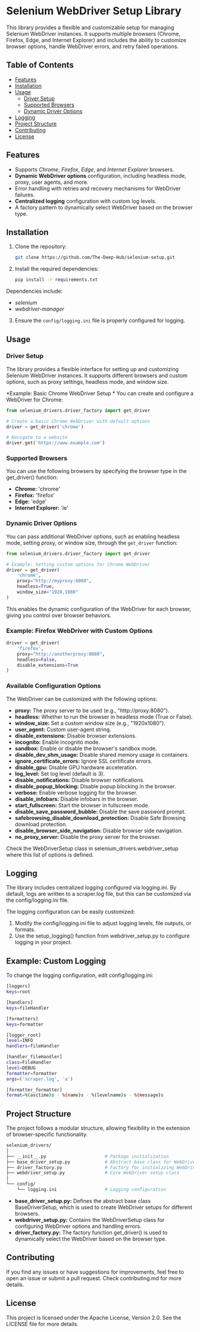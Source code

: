 # Selenium WebDriver Setup Library
This library provides a flexible and customizable setup for managing Selenium WebDriver instances. It supports multiple browsers (Chrome, Firefox, Edge, and Internet Explorer) and includes the ability to customize browser options, handle WebDriver errors, and retry failed operations.

## Table of Contents

- [Features](#features)
- [Installation](#installation)
- [Usage](#usage)
  - [Driver Setup](#driver-setup)
  - [Supported Browsers](#supported-browsers)
  - [Dynamic Driver Options](#dynamic-driver-options)
- [Logging](#logging)
- [Project Structure](#project-structure)
- [Contributing](#contributing)
- [License](#license)


## Features

- Supports *Chrome*, *Firefox*, *Edge*, and *Internet Explorer* browsers.
- **Dynamic WebDriver options** configuration, including headless mode, proxy, user agents, and more.
- Error handling with retries and recovery mechanisms for WebDriver failures.
- **Centralized logging** configuration with custom log levels.
- A factory pattern to dynamically select WebDriver based on the browser type.

## Installation

1. Clone the repository:
   ```bash
   git clone https://github.com/The-Deep-Hub/selenium-setup.git
   ```

2. Install the required dependencies:
    ```bash
    pip install -r requirements.txt
    ```

Dependencies include:

- *selenium*
- *webdriver-manager*

3. Ensure the ```config/logging.ini``` file is properly configured for logging.

## Usage

### Driver Setup

The library provides a flexible interface for setting up and customizing Selenium WebDriver instances. It supports different browsers and custom options, such as proxy settings, headless mode, and window size.

*Example: Basic Chrome WebDriver Setup
*
You can create and configure a WebDriver for Chrome:

```python
from selenium_drivers.driver_factory import get_driver

# Create a basic Chrome WebDriver with default options
driver = get_driver('chrome')

# Navigate to a website
driver.get('https://www.example.com')
```
### Supported Browsers

You can use the following browsers by specifying the browser type in the get_driver() function:

- **Chrome:** 'chrome'
- **Firefox:** 'firefox'
- **Edge:** 'edge'
- **Internet Explorer:** 'ie'

### Dynamic Driver Options

You can pass additional WebDriver options, such as enabling headless mode, setting proxy, or window size, through the ```get_driver``` function:

```python
from selenium_drivers.driver_factory import get_driver

# Example: Setting custom options for Chrome WebDriver
driver = get_driver(
    'chrome',
    proxy="http://myproxy:8080",
    headless=True,
    window_size="1920,1080"
)
```
This enables the dynamic configuration of the WebDriver for each browser, giving you control over browser behaviors.

### Example: Firefox WebDriver with Custom Options

```python
driver = get_driver(
    'firefox', 
    proxy="http://anotherproxy:8080", 
    headless=False,
    disable_extensions=True
)
```

### Available Configuration Options
The WebDriver can be customized with the following options:

- **proxy:** The proxy server to be used (e.g., "http://proxy:8080").
- **headless:** Whether to run the browser in headless mode (True or False).
- **window_size:** Set a custom window size (e.g., "1920x1080").
- **user_agent:** Custom user-agent string.
- **disable_extensions:** Disable browser extensions.
- **incognito:** Enable incognito mode.
- **sandbox:** Enable or disable the browser's sandbox mode.
- **disable_dev_shm_usage:** Disable shared memory usage in containers.
- **ignore_certificate_errors:** Ignore SSL certificate errors.
- **disable_gpu:** Disable GPU hardware acceleration.
- **log_level:** Set log level (default is 3).
- **disable_notifications:** Disable browser notifications.
- **disable_popup_blocking:** Disable popup blocking in the browser.
- **verbose:** Enable verbose logging for the browser.
- **disable_infobars:** Disable infobars in the browser.
- **start_fullscreen:** Start the browser in fullscreen mode.
- **disable_save_password_bubble:** Disable the save password prompt.
- **safebrowsing_disable_download_protection:** Disable Safe Browsing download protection.
- **disable_browser_side_navigation:** Disable browser side navigation.
- **no_proxy_server:** Disable the proxy server for the browser.

Check the WebDriverSetup class in selenium_drivers.webdriver_setup where this list of options is defined.

## Logging
The library includes centralized logging configured via logging.ini. By default, logs are written to a scraper.log file, but this can be customized via the config/logging.ini file.

The logging configuration can be easily customized:

1. Modify the config/logging.ini file to adjust logging levels, file outputs, or formats.
2. Use the setup_logging() function from webdriver_setup.py to configure logging in your project.

## Example: Custom Logging 

To change the logging configuration, edit config/logging.ini:

```bash
[loggers]
keys=root

[handlers]
keys=fileHandler

[formatters]
keys=formatter

[logger_root]
level=INFO
handlers=fileHandler

[handler_fileHandler]
class=FileHandler
level=DEBUG
formatter=formatter
args=('scraper.log', 'a')

[formatter_formatter]
format=%(asctime)s - %(name)s - %(levelname)s - %(message)s
```

## Project Structure

The project follows a modular structure, allowing flexibility in the extension of browser-specific functionality.

```bash
selenium_drivers/
│
├── __init__.py                      # Package initialization
├── base_driver_setup.py             # Abstract base class for WebDriver setups
├── driver_factory.py                # Factory for initializing WebDriver instances
├── webdriver_setup.py               # Core WebDriver setup class
│
└── config/
    └── logging.ini                  # Logging configuration
```

- **base_driver_setup.py:** Defines the abstract base class BaseDriverSetup, which is used to create WebDriver setups for different browsers.
- **webdriver_setup.py:** Contains the WebDriverSetup class for configuring WebDriver options and handling errors.
- **driver_factory.py:** The factory function get_driver() is used to dynamically select the WebDriver based on the browser type.

## Contributing 
If you find any issues or have suggestions for improvements, feel free to open an issue or submit a pull request. Check contributing.md for more details.

## License
This project is licensed under the Apache License, Version 2.0. See the LICENSE file for more details.

